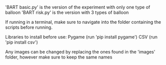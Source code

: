 'BART basic.py' is the version of the experiment with only one type of balloon
'BART risk.py' is the version with 3 types of balloon

If running in a terminal, make sure to navigate into the folder containing the scripts before running.

Libraries to install before use:
Pygame (run 'pip install pygame')
CSV (run 'pip install csv')

Any images can be changed by replacing the ones found in the 'images' folder, however make sure to keep the same names